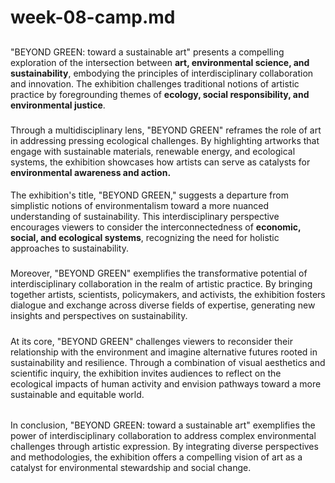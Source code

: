 # week-08-camp.md
##
"BEYOND GREEN: toward a sustainable art" presents a compelling exploration of the intersection between __art, environmental science, and sustainability__, embodying the principles of interdisciplinary collaboration and innovation. The exhibition challenges traditional notions of artistic practice by foregrounding themes of __ecology, social responsibility, and environmental justice__.
###
Through a multidisciplinary lens, "BEYOND GREEN" reframes the role of art in addressing pressing ecological challenges. By highlighting artworks that engage with sustainable materials, renewable energy, and ecological systems, the exhibition showcases how artists can serve as catalysts for __environmental awareness and action.__
####
The exhibition's title, "BEYOND GREEN," suggests a departure from simplistic notions of environmentalism toward a more nuanced understanding of sustainability. This interdisciplinary perspective encourages viewers to consider the interconnectedness of __economic, social, and ecological systems__, recognizing the need for holistic approaches to sustainability.
#####
Moreover, "BEYOND GREEN" exemplifies the transformative potential of interdisciplinary collaboration in the realm of artistic practice. By bringing together artists, scientists, policymakers, and activists, the exhibition fosters dialogue and exchange across diverse fields of expertise, generating new insights and perspectives on sustainability.
#####
At its core, "BEYOND GREEN" challenges viewers to reconsider their relationship with the environment and imagine alternative futures rooted in sustainability and resilience. Through a combination of visual aesthetics and scientific inquiry, the exhibition invites audiences to reflect on the ecological impacts of human activity and envision pathways toward a more sustainable and equitable world.
######
In conclusion, "BEYOND GREEN: toward a sustainable art" exemplifies the power of interdisciplinary collaboration to address complex environmental challenges through artistic expression. By integrating diverse perspectives and methodologies, the exhibition offers a compelling vision of art as a catalyst for environmental stewardship and social change.

